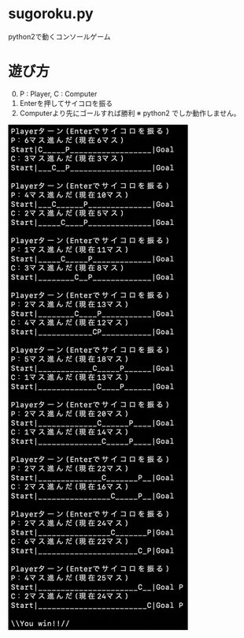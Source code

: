 # sugoroku.py
python2で動くコンソールゲーム

# 遊び方
0. P : Player, C : Computer
1. Enterを押してサイコロを振る
2. Computerより先にゴールすれば勝利 
※ python2 でしか動作しません。

![image](https://github.com/kuritaro1122/sugoroku.py/blob/main/image.png)
